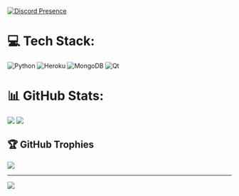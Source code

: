 [![Discord Presence](https://lanyard.cnrad.dev/api/184889853102653440?borderRadius=10px&idleMessage=Nenhuma%20atividade)](https://discord.com/users/1081547609979756596)

# 💻 Tech Stack:
![Python](https://img.shields.io/badge/python-3670A0?style=for-the-badge&logo=python&logoColor=ffdd54) ![Heroku](https://img.shields.io/badge/heroku-%23430098.svg?style=for-the-badge&logo=heroku&logoColor=white) ![MongoDB](https://img.shields.io/badge/MongoDB-%234ea94b.svg?style=for-the-badge&logo=mongodb&logoColor=white) ![Qt](https://img.shields.io/badge/Qt-%23217346.svg?style=for-the-badge&logo=Qt&logoColor=white)
# 📊 GitHub Stats:
![](https://github-readme-stats.vercel.app/api?username=Lynx-1ST&theme=omni&hide_border=false&include_all_commits=true&count_private=false) 
![](https://github-readme-stats.vercel.app/api/top-langs/?username=Lynx-1ST&theme=omni&hide_border=false&include_all_commits=true&count_private=false&layout=compact)

## 🏆 GitHub Trophies
![](https://github-profile-trophy.vercel.app/?username=Lynx-1ST&theme=radical&no-frame=false&no-bg=true&margin-w=4)

---
[![](https://visitcount.itsvg.in/api?id=Lynx-1ST&icon=5&color=1)](https://visitcount.itsvg.in)

<!-- Proudly created with GPRM ( https://gprm.itsvg.in ) -->
